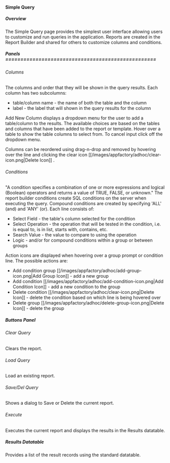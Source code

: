 #### Simple Query

##### Overview
The Simple Query page provides the simplest user interface allowing users to customize and run queries in the 
application.  Reports are created in the Report Builder and shared for others to customize columns and conditions.  

##### Panels ==================================================
###### Columns
The columns and order that they will be shown in the query results.  Each column has two subcolumns:
* table/column name - the name of both the table and the column
* label - the label that will shown in the query results for the column

Add New Column displays a dropdown menu for the user to add a table/column to the results.  The available choices are 
based on the tables and columns that have been added to the report or template.  Hover over a table to show the table 
columns to select from.  To cancel input click off the dropdown menu.

Columns can be reordered using drag-n-drop and removed by hovering over the line and clicking the clear icon
 [[/images/appfactory/adhoc/clear-icon.png|Delete Icon]] .
###### Conditions
"A condition specifies a combination of one or more expressions and logical (Boolean) operators and returns a value of
TRUE, FALSE, or unknown."  The report builder conditions create SQL conditions on the server when executing the query.
Compound conditions are created by specifying 'ALL' (and) and 'ANY' (or).  Each line consists of:
* Select Field - the table's column selected for the condition
* Select Operation - the operation that will be tested in the condition, i.e. is equal to, is in list, starts with, 
contains, etc.
* Search Value - the value to compare to using the operation
* Logic - and/or for compound conditions within a group or between groups

Action icons are displayed when hovering over a group prompt or condition line.  The possible actions are:
* Add condition group [[/images/appfactory/adhoc/add-group-icon.png|Add Group Icon]] - add a new group 
* Add condition [[/images/appfactory/adhoc/add-condition-icon.png|Add Condition Icon]] - add a new condition to the group
* Delete condition [[/images/appfactory/adhoc/clear-icon.png|Delete Icon]] - delete the condition based on which line is
being hovered over 
* Delete group [[/images/appfactory/adhoc/delete-group-icon.png|Delete Icon]] - delete the group

##### Buttons Panel
###### Clear Query
Clears the report.
###### Load Query
Load an existing report.
###### Save/Del Query
Shows a dialog to Save or Delete the current report.
###### Execute
Executes the current report and displays the results in the Results datatable.

##### Results Datatable
Provides a list of the result records using the standard datatable.


